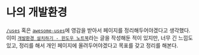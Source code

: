 # 나의 개발환경

[`/uses`](https://uses.tech/) 혹은 [`awesome-uses`](https://github.com/wesbos/awesome-uses)에 영감을 받아서 페이지를 정리해두어야겠다고 생각했다. 이미 [`개발환경 설치하기 - 윈도우 노트북`](./my-dev-env-m5510.md)라는 글을 작성해둔 적이 있지만, 너무 긴 느낌도 있고, 정리를 해서 개인 페이지에 올려두어야겠다고 목표를 갖고 정리를 해본다.
